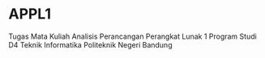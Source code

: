 # APPL1
Tugas Mata Kuliah Analisis Perancangan Perangkat Lunak 1
Program Studi D4 Teknik Informatika
Politeknik Negeri Bandung
